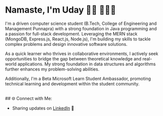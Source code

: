 # Namaste, I'm Uday 👋🏾 👩🏾‍💻

I'm a driven computer science student (B.Tech, College of Engineering and Management Punnapra) with a strong foundation in Java programming and a passion for full-stack development.  Leveraging the MERN stack (MongoDB, Express.js, React.js, Node.js), I'm building my skills to tackle complex problems and design innovative software solutions.

As a quick learner who thrives in collaborative environments, I actively seek opportunities to bridge the gap between theoretical knowledge and real-world applications.  My strong foundation in data structures and algorithms further enhances my problem-solving abilities.

Additionally, I'm a Beta Microsoft Learn Student Ambassador, promoting technical learning and development within the student community.

<!-- <p align="center"> 
  Visitor count<br><br>
  <img src="https://profile-counter.glitch.me/udaySuryaP/count.svg" />
</p> -->
<br>
## 🌐 Connect with Me:

- Sharing updates on <a href="https://www.linkedin.com/in/uday-surya-p/">LinkedIn</a> 💼 <br>
<br> 
<br>
